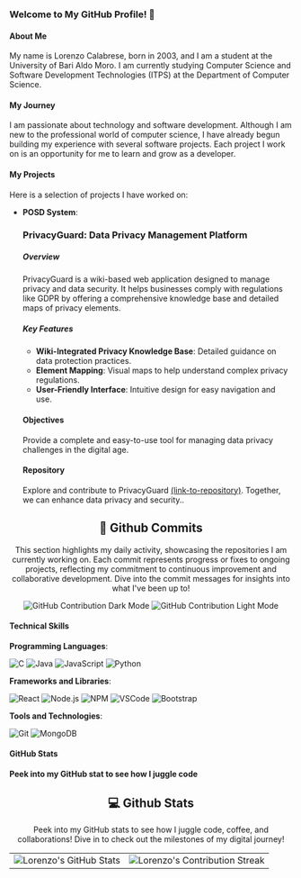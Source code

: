 ### Welcome to My GitHub Profile! 👋

#### About Me
My name is Lorenzo Calabrese, born in 2003, and I am a student at the University of Bari Aldo Moro. I am currently studying Computer Science and Software Development Technologies (ITPS) at the Department of Computer Science.

#### My Journey
I am passionate about technology and software development. Although I am new to the professional world of computer science, I have already begun building my experience with several software projects. Each project I work on is an opportunity for me to learn and grow as a developer.

#### My Projects
Here is a selection of projects I have worked on:
- **POSD System**:
   ### PrivacyGuard: Data Privacy Management Platform
  
  ##### Overview
     PrivacyGuard is a wiki-based web application designed to manage privacy and data security. It helps businesses comply with regulations like GDPR by
     offering a comprehensive knowledge base and detailed maps of privacy elements.

  ##### Key Features
   - **Wiki-Integrated Privacy Knowledge Base**: Detailed guidance on data protection practices.
   - **Element Mapping**: Visual maps to help understand complex privacy regulations.
   - **User-Friendly Interface**: Intuitive design for easy navigation and use.

  #### Objectives
     Provide a complete and easy-to-use tool for managing data privacy challenges in the digital age.

  #### Repository
     Explore and contribute to PrivacyGuard [(link-to-repository)](https://github.com/LorenzoCalabrese03/POSD_System?tab=readme-ov-file). Together, we can
     enhance data privacy and security..

<div align="center">
  <h2>🚀 Github Commits</h2>
  <p>This section highlights my daily activity, showcasing the repositories I am currently working on. Each commit represents progress or fixes to ongoing projects, reflecting my commitment to continuous improvement and collaborative development. Dive into the commit messages for insights into what I've been up to!</p>
  <img src="https://raw.githubusercontent.com/LorenzoCalabrese03/output/github-contribution-grid-dark-mode-only" alt="GitHub Contribution Dark Mode"/>
  <img src="https://raw.githubusercontent.com/LorenzoCalabrese03/output/github-contribution-grid-light-mode-only" alt="GitHub Contribution Light Mode"/>
</div>


#### Technical Skills
 **Programming Languages**:
  <div align="left">
    <!-- Replace with your framework skills -->
   <img src="https://img.icons8.com/color/48/000000/c-programming.png" alt="C"/>
   <img src="https://img.icons8.com/color/48/000000/java-coffee-cup-logo.png" alt="Java"/>
   <img src="https://img.icons8.com/color/48/000000/javascript.png" alt="JavaScript"/>
   <img src="https://img.icons8.com/color/48/000000/python.png" alt="Python"/>
</div>

 **Frameworks and Libraries**:
   <div align="left">
    <!-- Replace with your framework skills -->
   <img src="https://img.icons8.com/color/48/000000/react-native.png" alt="React"/>
   <img src="https://img.icons8.com/color/48/000000/nodejs.png" alt="Node.js"/>
   <img src="https://img.icons8.com/color/48/000000/npm.png" alt="NPM"/>
   <img src="https://img.icons8.com/fluent/48/000000/visual-studio-code-2019.png" alt="VSCode"/>
   <img src="https://img.icons8.com/color/48/000000/bootstrap.png" alt="Bootstrap"/>

</div>

 **Tools and Technologies**:
   <div align="left">
   <img src="https://img.icons8.com/color/48/000000/git.png" alt="Git"/>
   <img src="https://img.icons8.com/color/48/000000/mongodb.png" alt="MongoDB"/>
   
#### GitHub Stats
   **Peek into my GitHub stat to see how I juggle code**
   

<div align="center">
<h2 align="center" class="section-heading"> 💻 Github Stats</h2>
<p>Peek into my GitHub stats to see how I juggle code, coffee, and collaborations! Dive in to check out the milestones of my digital journey!</p>
 <table align="center" width="100%" height="100%" >
    <tr>
       <td><img style="border: none;" src="https://github-profile-summary-cards.vercel.app/api/cards/profile-details?username=LorenzoCalabrese03&theme=github_dark" alt="Lorenzo's GitHub Stats"/></td>   
       <td><img style="border: none;" src="https://github-readme-streak-stats.herokuapp.com/?user=LorenzoCalabrese03&theme=merko" alt="Lorenzo's Contribution Streak"/></td>
    </tr>
 </table>

 <table align="center" width="100%" height="100%" >
    <tr>
        <td><img style="border: none;" src="https://github-profile-summary-cards.vercel.app/api/cards/stats?username=LorenzoCalabrese03&theme=github_dark" alt="Lorenzo's GitHub Stats"/></td>
        <td><img style="border: none;" src="https://github-profile-summary-cards.vercel.app/api/cards/productive-time?username=LorenzoCalabrese03&theme=github_dark&utcOffset=10" alt="Lorenzo's GitHub Stats"/>
        <td><img style="border: none;" src="https://github-profile-summary-cards.vercel.app/api/cards/repos-per-language?username=LorenzoCalabrese03&theme=github_dark" alt="Lorenzo's GitHub Stats"/></td>
        <td><img style="border: none;" src="https://github-profile-summary-cards.vercel.app/api/cards/most-commit-language?username=LorenzoCalabrese03&theme=github_dark" alt="Lorenzo's GitHub Stats"/></td>
    </tr>
 </table>
</div>

#### Goals
I am motivated to continue learning and improving my skills in the field of computer science. My goal is to contribute to innovative and impactful projects, and to collaborate with other developers to create high-quality software solutions.

#### Contact
- **Email**: lorenzocalabrese.aziendale@gmail.com
- **LinkedIn**: www.linkedin.com/in/lorenzo-calabrese-667a44276

Thank you for visiting my GitHub profile! Feel free to contact me for collaborations or questions about my projects.
